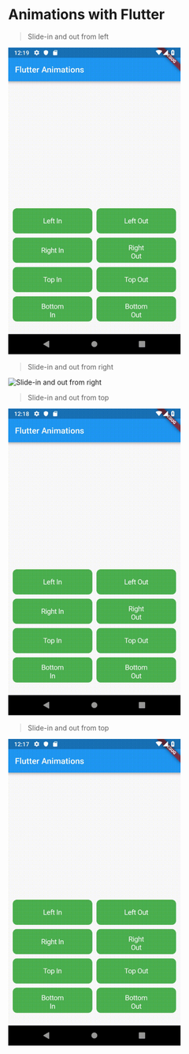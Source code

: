 # Animations with Flutter

> Slide-in and out from left 

<img src="demo/left.gif" width="350" height="620" alt="Slide-in and out from left" />

<br>

> Slide-in and out from right

<img src="demo/right.gif" width="350" height="620" alt="Slide-in and out from right" />

<br>

> Slide-in and out from top

<img src="demo/top_down.gif" width="350" height="620" alt="Slide-in and out from top" />

<br>

> Slide-in and out from top

<img src="demo/bottom_up.gif" width="350" height="620" alt="Slide-in and out from top" />

<br>

